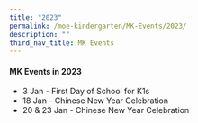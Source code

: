 ```yaml
---
title: "2023"
permalink: /moe-kindergarten/MK-Events/2023/
description: ""
third_nav_title: MK Events
---
```

#### MK Events in 2023
<ul>
	<li>3 Jan - First Day of School for K1s</li>
	<li>18 Jan - Chinese New Year Celebration</li>
	<li>	20 & 23 Jan - Chinese New Year Celebration</li>